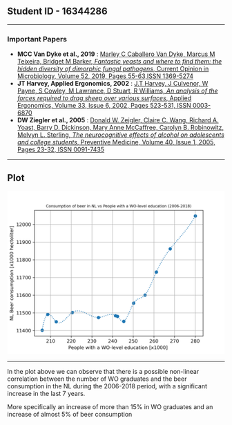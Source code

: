 ## Student ID - 16344286

---

### Important Papers
- **MCC Van Dyke et al., 2019** : [Marley C Caballero Van Dyke, Marcus M Teixeira, Bridget M Barker, *Fantastic yeasts and where to find them: the hidden diversity of dimorphic fungal pathogens*, Current Opinion in Microbiology, Volume 52, 2019, Pages 55-63,ISSN 1369-5274](https://doi.org/10.1016/j.mib.2019.05.002)
- **JT Harvey, Applied Ergonomics, 2002** : [J.T Harvey, J Culvenor, W Payne, S Cowley, M Lawrance, D Stuart, R Williams, *An analysis of the forces required to drag sheep over various surfaces*, Applied Ergonomics, Volume 33, Issue 6, 2002, Pages 523-531, ISSN 0003-6870](https://doi.org/10.1016/S0003-6870(02)00071-6)
- **DW Ziegler et al., 2005** : [Donald W. Zeigler, Claire C. Wang, Richard A. Yoast, Barry D. Dickinson, Mary Anne McCaffree, Carolyn B. Robinowitz, Melvyn L. Sterling, *The neurocognitive effects of alcohol on adolescents and college students*, Preventive Medicine, Volume 40, Issue 1, 2005, Pages 23-32, ISSN 0091-7435](https://doi.org/10.1016/j.ypmed.2004.04.044)

---

## Plot
![Consumption of beer among WO graduates in the 2006 2018 period](https://github.com/fsedawd03/CS_Assignment_16344286/blob/main/Consumption%20of%20beer%20in%20NL%20vs%20People%20with%20a%20WO-level%20education%20(2006-2018).png)

---
In the plot above we can observe that there is a possible non-linear correlation between the number of WO graduates and the beer 
consumption in the NL during the 2006-2018 period, with a significant increase in the last 7 years.

More specifically an increase of more than 15% in WO graduates and an increase of almost 5% of beer consumption